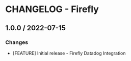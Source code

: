 # CHANGELOG - Firefly

## 1.0.0 / 2022-07-15

### Changes

* [FEATURE] Initial release - Firefly Datadog Integration
